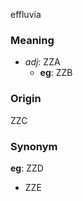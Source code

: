 effluvia
### Meaning
+ _adj_: ZZA
	+ __eg__: ZZB

### Origin

ZZC

### Synonym

__eg__: ZZD

+ ZZE


